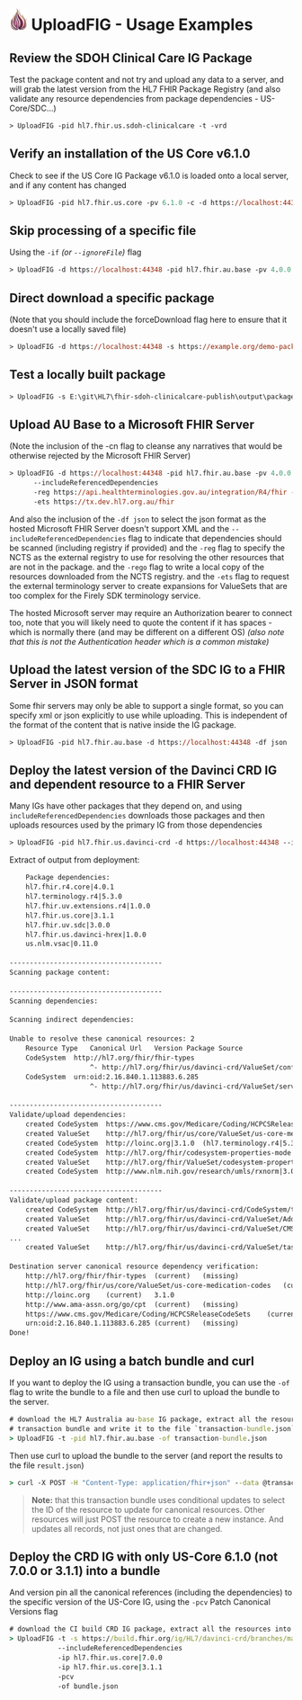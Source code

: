 # ![UploadFIG logo](logo_tiny.png "UploadFIG logo") UploadFIG - Usage Examples

## Review the SDOH Clinical Care IG Package
Test the package content and not try and upload any data to a server, and will grab the latest
version from the HL7 FHIR Package Registry
(and also validate any resource dependencies from package dependencies - US-Core/SDC...)
``` ps
> UploadFIG -pid hl7.fhir.us.sdoh-clinicalcare -t -vrd
```

## Verify an installation of the US Core v6.1.0
Check to see if the US Core IG Package v6.1.0 is loaded onto a local server, and if any content has changed
``` ps
> UploadFIG -pid hl7.fhir.us.core -pv 6.1.0 -c -d https://localhost:44348 --verbose
```

## Skip processing of a specific file
Using the `-if` *(or `--ignoreFile`)* flag
``` ps
> UploadFIG -d https://localhost:44348 -pid hl7.fhir.au.base -pv 4.0.0 -if package/StructureDefinition-medication-brand-name.json
```

## Direct download a specific package
(Note that you should include the forceDownload flag here to ensure that it doesn't use a locally saved file)
``` ps
> UploadFIG -d https://localhost:44348 -s https://example.org/demo-package.tgz --verbose --forceDownload
```
 
## Test a locally built package
``` ps
> UploadFIG -s E:\git\HL7\fhir-sdoh-clinicalcare-publish\output\package.r4b.tgz -t
```

## Upload AU Base to a Microsoft FHIR Server
(Note the inclusion of the -cn flag to cleanse any narratives that would be otherwise rejected by the Microsoft FHIR Server)
``` ps
> UploadFIG -d https://localhost:44348 -pid hl7.fhir.au.base -pv 4.0.0 -cn -df json -dh "Authorization:Bearer ******"
      --includeReferencedDependencies 
      -reg https://api.healthterminologies.gov.au/integration/R4/fhir -rego au-registry-content.json
      -ets https://tx.dev.hl7.org.au/fhir
```
And also the inclusion of the `-df json` to select the json format as the hosted Microsoft FHIR Server doesn't support XML
and the `--includeReferencedDependencies` flag to indicate that dependencies should be scanned (including registry if provided)
and the `-reg` flag to specify the NCTS as the external registry to use for resolving the other resources that are not in the package.
and the `-rego` flag to write a local copy of the resources downloaded from the NCTS registry.
and the `-ets` flag to request the external terminology server to create expansions for ValueSets that are too complex for the Firely SDK terminology service.

The hosted Microsoft server may require an Authorization bearer to connect too, note that you will likely need 
to quote the content if it has spaces - which is normally there (and may be different on a different OS)
*(also note that this is not the Authentication header which is a common mistake)*

## Upload the latest version of the SDC IG to a FHIR Server in JSON format
Some fhir servers may only be able to support a single format, so you can specify xml or json explicitly to use while uploading.
This is independent of the format of the content that is native inside the IG package.
``` ps
> UploadFIG -pid hl7.fhir.au.base -d https://localhost:44348 -df json
```

## Deploy the latest version of the Davinci CRD IG and dependent resource to a FHIR Server
Many IGs have other packages that they depend on, and using `includeReferencedDependencies` downloads those packages
and then uploads resources used by the primary IG from those dependencies
``` ps
> UploadFIG -pid hl7.fhir.us.davinci-crd -d https://localhost:44348 --includeReferencedDependencies
```
Extract of output from deployment:
``` txt
    Package dependencies:
    hl7.fhir.r4.core|4.0.1
    hl7.terminology.r4|5.3.0
    hl7.fhir.uv.extensions.r4|1.0.0
    hl7.fhir.us.core|3.1.1
    hl7.fhir.uv.sdc|3.0.0
    hl7.fhir.us.davinci-hrex|1.0.0
    us.nlm.vsac|0.11.0

--------------------------------------
Scanning package content:

--------------------------------------
Scanning dependencies:

Scanning indirect dependencies:

Unable to resolve these canonical resources: 2
    Resource Type	Canonical Url	Version	Package Source
    CodeSystem	http://hl7.org/fhir/fhir-types	
                    ^- http://hl7.org/fhir/us/davinci-crd/ValueSet/configTypes|2.0.1	package/ValueSet-configTypes.json
    CodeSystem	urn:oid:2.16.840.1.113883.6.285	
                    ^- http://hl7.org/fhir/us/davinci-crd/ValueSet/serviceRequestCodes|2.0.1	package/ValueSet-serviceRequestCodes.json

--------------------------------------
Validate/upload dependencies:
    created	CodeSystem	https://www.cms.gov/Medicare/Coding/HCPCSReleaseCodeSets|1.0.1	(hl7.terminology.r4|5.3.0)
    created	ValueSet	http://hl7.org/fhir/us/core/ValueSet/us-core-medication-codes|3.1.1	(hl7.fhir.us.core|3.1.1)
    created	CodeSystem	http://loinc.org|3.1.0	(hl7.terminology.r4|5.3.0)
    created	CodeSystem	http://hl7.org/fhir/codesystem-properties-mode|1.0.0	(hl7.fhir.uv.extensions.r4|1.0.0)
    created	ValueSet	http://hl7.org/fhir/ValueSet/codesystem-properties-mode|1.0.0	(hl7.fhir.uv.extensions.r4|1.0.0)
    created	CodeSystem	http://www.nlm.nih.gov/research/umls/rxnorm|3.0.1	(hl7.terminology.r4|5.3.0)

--------------------------------------
Validate/upload package content:
    created	CodeSystem	http://hl7.org/fhir/us/davinci-crd/CodeSystem/temp|2.0.1
    created	ValueSet	http://hl7.org/fhir/us/davinci-crd/ValueSet/AdditionalDocumentation|2.0.1
    created	ValueSet	http://hl7.org/fhir/us/davinci-crd/ValueSet/CMSMappableLocationCodes|2.0.1
...
    created	ValueSet	http://hl7.org/fhir/us/davinci-crd/ValueSet/taskReason|2.0.1

Destination server canonical resource dependency verification:
    http://hl7.org/fhir/fhir-types	(current)	(missing)
    http://hl7.org/fhir/us/core/ValueSet/us-core-medication-codes	(current)	3.1.1
    http://loinc.org	(current)	3.1.0
    http://www.ama-assn.org/go/cpt	(current)	(missing)
    https://www.cms.gov/Medicare/Coding/HCPCSReleaseCodeSets	(current)	1.0.1
    urn:oid:2.16.840.1.113883.6.285	(current)	(missing)
Done!
```

## Deploy an IG using a batch bundle and curl
If you want to deploy the IG using a transaction bundle, you can use the `-of` flag to write the bundle to a file
and then use curl to upload the bundle to the server.
``` cmd
# download the HL7 Australia au-base IG package, extract all the resources into a 
# transaction bundle and write it to the file `transaction-bundle.json`
> UploadFIG -t -pid hl7.fhir.au.base -of transaction-bundle.json
```
Then use curl to upload the bundle to the server (and report the results to the file `result.json`)
``` cmd
> curl -X POST -H "Content-Type: application/fhir+json" --data @transaction-bundle.json https://localhost:44391/ -o result.json
```
> **Note:** that this transaction bundle uses conditional updates to select the ID of the resource to update for canonical resources.
> Other resources will just POST the resource to create a new instance.
> And updates all records, not just ones that are changed.

## Deploy the CRD IG with only US-Core 6.1.0 (not 7.0.0 or 3.1.1) into a bundle
And version pin all the canonical references (including the dependencies) to the specific version of the US-Core IG,
using the `-pcv` Patch Canonical Versions flag

``` cmd
# download the CI build CRD IG package, extract all the resources into a batch bundle and write it to the file `bundle.json`
> UploadFIG -t -s https://build.fhir.org/ig/HL7/davinci-crd/branches/master/package.tgz
            --includeReferencedDependencies
            -ip hl7.fhir.us.core|7.0.0
            -ip hl7.fhir.us.core|3.1.1
            -pcv
            -of bundle.json
```
